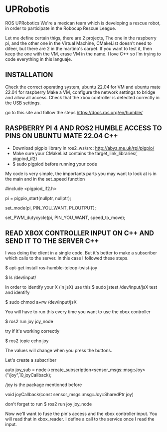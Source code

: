 # UPRobotis
ROS UPRobotics
We're a mexican team which is developing a rescue robot, in order to participate in the Robocup Rescue League. 

Let me define certain thigs, there are 2 projects, The one in the raspberry pi, and the other one in the Virtual Machine, CMakeList doesn't need to difeer, but there are 2 in the martino's carpet. If you want to test it, then keep the one with the VM, erase VM in the name.
I love C++ so I'm trying to code everything in this languaje. 

## INSTALLATION
  Check the correct operating system, ubuntu 22.04 for VM and ubuntu mate 22.04 for raspberry
  Make a VM, configure the network settings to bridge and allow all access. 
  Check that the xbox controller is detected correctly in the USB settings. 
  
  go to this site and follow the steps https://docs.ros.org/en/humble/
 

## RASPBERRY PI 4 AND ROS2 HUMBLE ACCESS TO PINS ON UBUNTU MATE 22.04 C++

- Download pigpio library in ros2_ws/src: http://abyz.me.uk/rpi/pigpio/
- Make sure your CMakeList contains the target_link_libraries(<name> pigpiod_if2) 
- $ sudo pigpiod before running your code

 My code is very simple, the importants parts you may want to look at is in the main and in the set_speed function

  #include <pigpiod_if2.h>
  
  pi = pigpio_start(nullptr, nullptr);
 
  set_mode(pi, PIN_YOU_WANT, PI_OUTPUT);
 
  set_PWM_dutycycle(pi, PIN_YOU_WANT, speed_to_move);

 
 ## READ XBOX CONTROLLER INPUT ON C++ AND SEND IT TO THE SERVER C++
 
 
  I was doing the client in a single code. But it's better to make a subscriber which calls to the server. In this case I followed these steps.
 
 $ apt-get install ros-humble-teleop-twist-joy
 
 $ ls /dev/input/ 
 
 In order to identify your X (in jsX) use this $ sudo jstest /dev/input/jsX test and identify
 
 $ sudo chmod a+rw /dev/input/jsX
 
 You will have to run this every time you want to use the xbox controller
 
 $ ros2 run joy joy_node
 
 try if it's working correctly
 
 $ ros2 topic echo joy
 
 The values will change when you press the buttons.
 
 
 Let's create a subscriber 
 
 auto joy_sub = node->create_subscription<sensor_msgs::msg::Joy>("/joy",10,joyCallback);
 
 /joy is the package mentioned before
 
 void joyCallback(const sensor_msgs::msg::Joy::SharedPtr joy)
 
 don't forget to run $ ros2 run joy joy_node
 
 Now we'll want to fuse the pin's access and the xbox controller input. You will read that in xbox_reader. I define a call to the service once I read the input. 
 
 
 
 
 
